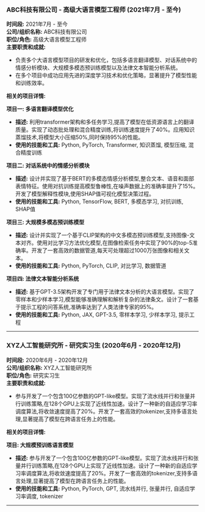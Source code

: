 ### ABC科技有限公司 - 高级大语言模型工程师 (2021年7月 - 至今)

**时间段:** 2021年7月 - 至今  
**公司/组织名称:** ABC科技有限公司  
**职位/角色:** 高级大语言模型工程师  
**主要职责和成就:** 
- 负责多个大语言模型项目的研发和优化，包括多语言翻译模型、对话系统中的情感分析模块、大规模多模态预训练模型以及法律文本智能分析系统。
- 在多个项目中成功应用先进的深度学习技术和优化策略，显著提升了模型性能和训练效率。

**相关的项目详情:**

**项目一: 多语言翻译模型优化**
- **描述:** 利用transformer架构和多任务学习,提高了模型在低资源语言上的翻译质量。实现了动态批处理和混合精度训练,将训练速度提升了40%。应用知识蒸馏技术,将模型大小压缩50%,同时保持95%的性能。
- **使用的技能和工具:** Python, PyTorch, Transformer, 知识蒸馏, 模型压缩, 混合精度训练

**项目二: 对话系统中的情感分析模块**
- **描述:** 设计并实现了基于BERT的多模态情感分析模型,整合文本、语音和面部表情特征。使用对抗训练提高模型鲁棒性,在噪声数据上的准确率提升了15%。开发了模型解释性模块,使用SHAP值可视化模型决策过程。
- **使用的技能和工具:** Python, TensorFlow, BERT, 多模态学习, 对抗训练, SHAP值

**项目三: 大规模多模态预训练模型**
- **描述:** 设计并实现了一个基于CLIP架构的中文多模态预训练模型,支持图像-文本对齐。使用对比学习方法优化模型,在图像检索任务中实现了90%的top-5准确率。开发了一套高效的数据管道,每天可处理超过1000万张图像和相关文本。
- **使用的技能和工具:** Python, PyTorch, CLIP, 对比学习, 数据管道

**项目四: 法律文本智能分析系统**
- **描述:** 基于GPT-3.5架构开发了专门用于法律文本分析的大语言模型。实现了零样本和少样本学习,模型能够准确理解和解析复杂的法律条文。设计了一套基于提示工程的问答系统,准确率达到了人类法律专家的95%。
- **使用的技能和工具:** Python, JAX, GPT-3.5, 零样本学习, 少样本学习, 提示工程

---

### XYZ人工智能研究所 - 研究实习生 (2020年6月 - 2020年12月)

**时间段:** 2020年6月 - 2020年12月  
**公司/组织名称:** XYZ人工智能研究所  
**职位/角色:** 研究实习生  
**主要职责和成就:** 
- 参与开发了一个包含100亿参数的GPT-like模型。实现了流水线并行和张量并行训练策略,在128个GPU上实现了近线性加速。设计了一种新的自适应学习率调度算法,将收敛速度提高了20%。开发了一套高效的tokenizer,支持多语言处理,显著提高了模型在跨语言任务上的性能。

**相关的项目详情:**

**项目: 大规模预训练语言模型**
- **描述:** 参与开发了一个包含100亿参数的GPT-like模型。实现了流水线并行和张量并行训练策略,在128个GPU上实现了近线性加速。设计了一种新的自适应学习率调度算法,将收敛速度提高了20%。开发了一套高效的tokenizer,支持多语言处理,显著提高了模型在跨语言任务上的性能。
- **使用的技能和工具:** Python, PyTorch, GPT, 流水线并行, 张量并行, 自适应学习率调度, tokenizer

---